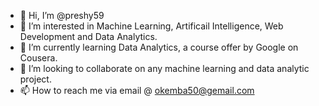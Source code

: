 - 👋 Hi, I’m @preshy59
- 👀 I’m interested in Machine Learning, Artificail Intelligence, Web Development and Data Analytics.
- 🌱 I’m currently learning Data Analytics, a course offer by Google on Cousera.
- 💞️ I’m looking to collaborate on any machine learning and data analytic project.
- 📫 How to reach me  via email @ okemba50@gemail.com

<!---
preshy59/preshy59 is a ✨ special ✨ repository because its `README.md` (this file) appears on your GitHub profile.
You can click the Preview link to take a look at your changes.
--->
